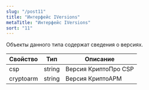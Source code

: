 ```yaml
---
slug: "/post11"
title: "Интерфейс IVersions"
metaTitle: "Интерфейс IVersions"
sort: "11"
---
```



Объекты данного типа содержат сведения о версиях.

| Свойство | Тип | Описание |
| --- | --- | --- |
| csp | string | Версия КриптоПро CSP |
| cryptoarm | string | Версия КриптоАРМ |